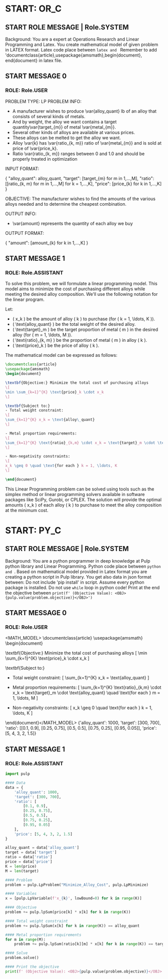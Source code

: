 # START: OR_C 
## START ROLE MESSAGE | Role.SYSTEM 
Background: You are a expert at Operations Research and Linear Programming and Latex. You create mathematical model of given problem in LATEX format. Latex code place between ```latex and ``` Remember to add 'documentclass{article},usepackage{amsmath},begin{document}, end{document} in latex file. 
## START MESSAGE 0 
### ROLE: Role.USER
<DESCRIPTION>
PROBLEM TYPE: LP
PROBLEM INFO:

- A manufacturer wishes to produce \var{alloy_quant} lb of an alloy that consists of several kinds of metals.
- And by weight, the alloy we want contains a target quantity\var{target_{m}} of metal \var{metal_{m}}.
- Several other kinds of alloys are available at various prices. 
- These alloys can be melted to get the alloy we want.
- Alloy \var{k} has \var{ratio_{k, m}} ratio of \var{metal_{m}} and is sold at price of \var{price_k}.
- Ratio \var{ratio_{k, m}} ranges between 0 and 1.0 and should be properly treated in optimization

INPUT FORMAT:

{
	"alloy_quant": alloy_quant,
	"target": [target_{m} for m in 1,...,M],
	"ratio": [[ratio_{k, m} for m in 1,...,M] for k = 1,...,K],
	"price": [price_{k} for k in 1,...,K]
}

OBJECTIVE: The manufacturer wishes to find the amounts of the various alloys needed and to determine the cheapest combination.

OUTPUT INFO:

- \var{amount} represents the quantity of each alloy we buy

OUTPUT FORMAT:

{
	"amount": [amount_{k} for k in 1,...,K]
}
</DESCRIPTION>


## START MESSAGE 1 
### ROLE: Role.ASSISTANT
To solve this problem, we will formulate a linear programming model. This model aims to minimize the cost of purchasing different alloys while meeting the desired alloy composition. We'll use the following notation for the linear program.

Let:
- \( x_k \) be the amount of alloy \( k \) to purchase (for \( k = 1, \ldots, K \)).
- \( \text{alloy\_quant} \) be the total weight of the desired alloy.
- \( \text{target}_m \) be the target proportion of metal \( m \) in the desired alloy (for \( m = 1, \ldots, M \)).
- \( \text{ratio}_{k, m} \) be the proportion of metal \( m \) in alloy \( k \).
- \( \text{price}_k \) be the price of alloy \( k \).

The mathematical model can be expressed as follows:

```latex
\documentclass{article}
\usepackage{amsmath}
\begin{document}

\textbf{Objective:} Minimize the total cost of purchasing alloys
\[
\min \sum_{k=1}^{K} \text{price}_k \cdot x_k
\]

\textbf{Subject to:}
- Total weight constraint:
\[
\sum_{k=1}^{K} x_k = \text{alloy\_quant}
\]

- Metal proportion requirements:
\[
\sum_{k=1}^{K} \text{ratio}_{k,m} \cdot x_k = \text{target}_m \cdot \text{alloy\_quant} \quad \text{for each } m = 1, \ldots, M
\]

- Non-negativity constraints:
\[
x_k \geq 0 \quad \text{for each } k = 1, \ldots, K
\]

\end{document}
```

This Linear Programming problem can be solved using tools such as the simplex method or linear programming solvers available in software packages like SciPy, Gurobi, or CPLEX. The solution will provide the optimal amounts \( x_k \) of each alloy \( k \) to purchase to meet the alloy composition at the minimum cost.

# START: PY_C 
## START ROLE MESSAGE | Role.SYSTEM 
Background: You are a python programmer in deep knowledge at Pulp python library and Linear Programming. Python code place between ```python and ```. Based on mathematical model provided in Latex format you are creating a python script in Pulp library. You get also data in json format between: <DATA></DATA> Do not include 'pip install' in script. Assume every python package is installed. Do not use `while` loop in python code! Print at the end the objective between <OBJ></OBJ> `print(f' (Objective Value): <OBJ>{pulp.value(problem.objective)}</OBJ>')` 
## START MESSAGE 0 
### ROLE: Role.USER
<MATH_MODEL>
\documentclass{article}
\usepackage{amsmath}
\begin{document}

\textbf{Objective:} Minimize the total cost of purchasing alloys
\[
\min \sum_{k=1}^{K} \text{price}_k \cdot x_k
\]

\textbf{Subject to:}
- Total weight constraint:
\[
\sum_{k=1}^{K} x_k = \text{alloy\_quant}
\]

- Metal proportion requirements:
\[
\sum_{k=1}^{K} \text{ratio}_{k,m} \cdot x_k = \text{target}_m \cdot \text{alloy\_quant} \quad \text{for each } m = 1, \ldots, M
\]

- Non-negativity constraints:
\[
x_k \geq 0 \quad \text{for each } k = 1, \ldots, K
\]

\end{document}</MATH_MODEL>
<DATA>
{'alloy_quant': 1000, 'target': [300, 700], 'ratio': [[0.1, 0.9], [0.25, 0.75], [0.5, 0.5], [0.75, 0.25], [0.95, 0.05]], 'price': [5, 4, 3, 2, 1.5]}</DATA>


## START MESSAGE 1 
### ROLE: Role.ASSISTANT
```python
import pulp

#### Data
data = {
    'alloy_quant': 1000,
    'target': [300, 700],
    'ratio': [
        [0.1, 0.9],
        [0.25, 0.75],
        [0.5, 0.5],
        [0.75, 0.25],
        [0.95, 0.05]
    ],
    'price': [5, 4, 3, 2, 1.5]
}

alloy_quant = data['alloy_quant']
target = data['target']
ratio = data['ratio']
price = data['price']
K = len(price)
M = len(target)

#### Problem
problem = pulp.LpProblem("Minimize_Alloy_Cost", pulp.LpMinimize)

#### Variables
x = [pulp.LpVariable(f'x_{k}', lowBound=0) for k in range(K)]

#### Objective
problem += pulp.lpSum(price[k] * x[k] for k in range(K))

#### Total weight constraint
problem += pulp.lpSum(x[k] for k in range(K)) == alloy_quant

#### Metal proportion requirements
for m in range(M):
    problem += pulp.lpSum(ratio[k][m] * x[k] for k in range(K)) == target[m] * alloy_quant

#### Solve
problem.solve()

#### Print the objective
print(f' (Objective Value): <OBJ>{pulp.value(problem.objective)}</OBJ>')
```

